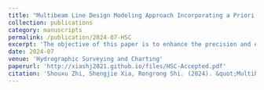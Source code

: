 ```yaml
---
title: "Multibeam Line Design Modeling Approach Incorporating a Priori Seabed Topographic Information"
collection: publications
category: manuscripts
permalink: /publication/2024-07-HSC
excerpt: 'The objective of this paper is to enhance the precision and efficacy of seabed topographic surveying through the utilisation of multibeam bathymetry technology in intricate marine environments. The study adopts a combination of mathematical geometric derivation and genetic algorithm to construct a mathematical relationship model between the coverage width of multibeam bathymetry and the overlap rate of the coverage width of neighbouring lines under different seabed terrain conditions, and then introduces Monte Carlo to assist in the establishment of a more efficient model, so as to achieve the optimization of the design of survey line trajectories under the two-dimensional static and three-dimensional dynamic environments. The results show that the line design based on genetic algorithm can significantly improve the accuracy and comprehensiveness of the bathymetric data acquisition, optimise the line trajectory, and provide mathematical support for the practical application of the multibeam line survey problem.'
date: 2024-07
venue: 'Hydrographic Surveying and Charting'
paperurl: 'http://xiashj2021.github.io/files/HSC-Accepted.pdf'
citation: 'Shouxu Zhi, Shengjie Xia, Rongrong Shi. (2024). &quot;Multibeam Line Design Modeling Approach Incorporating a Priori Seabed Topographic Information.&quot; <i>Hydrographic Surveying and Charting (A Chinese core Journal on Geodesy)</i>. (Accepted, in Chinese simplified manuscript)'
---
```


<!--
The contents above will be part of a list of publications, if the user clicks the link for the publication than the contents of section will be rendered as a full page, allowing you to provide more information about the paper for the reader. When publications are displayed as a single page, the contents of the above "citation" field will automatically be included below this section in a smaller font.
-->
